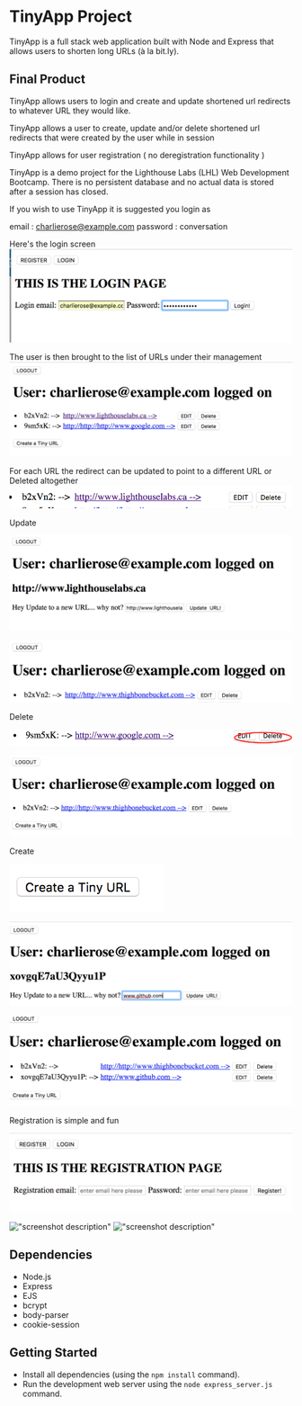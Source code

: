 
# TinyApp Project

TinyApp is a full stack web application built with Node and Express that allows users to shorten long URLs (à la bit.ly).

## Final Product

TinyApp allows users to login and create and update shortened url redirects to whatever URL they would like.

TinyApp allows a user to create, update and/or delete shortened url redirects that were created by the user while in session

TinyApp allows for user registration ( no deregistration functionality )


TinyApp is a demo project for the Lighthouse Labs (LHL) Web Development Bootcamp.
There is no persistent database and no actual data is stored after a session has closed.

If you wish to use TinyApp it is suggested you login as

email : charlierose@example.com
password : conversation

Here's the login screen
![TinyApp Login Screen - where it all starts](./docs/TinyAppLogin.png)

The user is then brought to the list of URLs under their management
![Charlie Rose short URLs - he's connected](./docs/TinyAppURLS.png)

For each URL the redirect can be updated to point to a different URL or Deleted altogether
![Charlie Rose like lighthouse labs](./docs/TinyAppURLLine.png)

Update

![Charlie Rose like lighthouse labs](./docs/TinyAppURLLineEdit.png)

![But not as much as thighbonebucket](./docs/TinyAppURLLineUpdate.png)

Delete

![Hi Google!](./docs/TinyAppURLLineDelete1.png)

![Bye Google!](./docs/TinyAppURLLineDelete2.png)

Create

![Create](./docs/TinyAppURLCreate.png)

![Create](./docs/TinyAppURLCreate2.png)

![Create](./docs/TinyAppURLCreate3.png)


Registration is simple and fun

![Create](./docs/TinyAppURLRegister.png)





!["screenshot description"](#)
!["screenshot description"](#)

## Dependencies

- Node.js
- Express
- EJS
- bcrypt
- body-parser
- cookie-session

## Getting Started

- Install all dependencies (using the `npm install` command).
- Run the development web server using the `node express_server.js` command.

